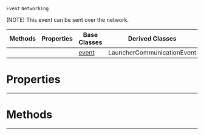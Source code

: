  `Event` `Networking`



(NOTE) This event can be sent over the network.

|Methods|Properties|Base Classes|Derived Classes|
|---|---|---|---|
| | |[event](https://github.com/ZilchEngine/ZilchDocs/blob/master/code_reference/class_reference/event.markdown)|LauncherCommunicationEvent|


 #  Properties


---  
 #  Methods


---  
 

 